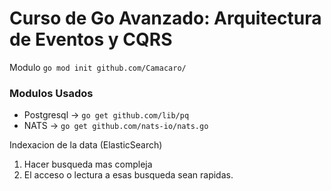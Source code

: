 # Curso de Go Avanzado: Arquitectura de Eventos y CQRS

Modulo 
```go mod init github.com/Camacaro/```

### Modulos Usados
* Postgresql -> ```go get github.com/lib/pq```
* NATS -> ```go get github.com/nats-io/nats.go```

Indexacion de la data (ElasticSearch)
1. Hacer busqueda mas compleja 
2. El acceso o lectura a esas busqueda sean rapidas. 